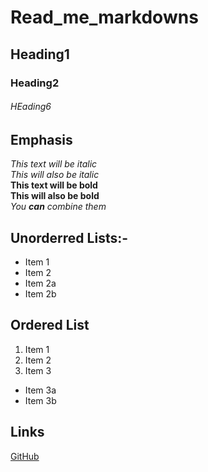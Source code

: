 # Read_me_markdowns

## Heading1
### Heading2
###### HEading6

## Emphasis

*This text will be italic*\
_This will also be italic_\
**This text will be bold**\
__This will also be bold__\
*You **can** combine them*

## Unorderred Lists:-
* Item 1
* Item 2
 * Item 2a
 * Item 2b

## Ordered List
1. Item 1
2. Item 2
3. Item 3
 * Item 3a
 * Item 3b

## Links
[GitHub](http://github.com)
